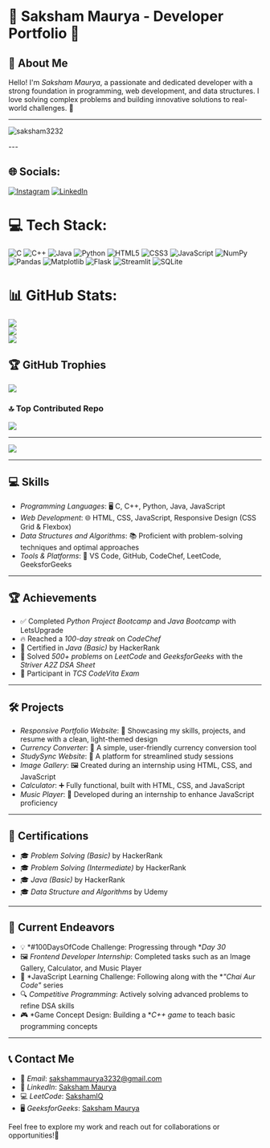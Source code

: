 # 🌟 Saksham Maurya - Developer Portfolio 🌟

## 👋 About Me  
Hello! I'm *Saksham Maurya*, a passionate and dedicated developer with a strong foundation in programming, web development, and data structures. I love solving complex problems and building innovative solutions to real-world challenges. 🚀

---
<p align="left"> <img src="https://komarev.com/ghpvc/?username=saksham3232&label=Profile%20views&color=0e75b6&style=flat" alt="saksham3232" /> </p>
---

## 🌐 Socials:
[![Instagram](https://img.shields.io/badge/Instagram-%23E4405F.svg?logo=Instagram&logoColor=white)](https://instagram.com/maisakshamhoo) [![LinkedIn](https://img.shields.io/badge/LinkedIn-%230077B5.svg?logo=linkedin&logoColor=white)](https://linkedin.com/in/saksham-maurya-3feb) 

# 💻 Tech Stack:
![C](https://img.shields.io/badge/c-%2300599C.svg?style=for-the-badge&logo=c&logoColor=white) ![C++](https://img.shields.io/badge/c++-%2300599C.svg?style=for-the-badge&logo=c%2B%2B&logoColor=white) ![Java](https://img.shields.io/badge/java-%23ED8B00.svg?style=for-the-badge&logo=openjdk&logoColor=white) ![Python](https://img.shields.io/badge/python-3670A0?style=for-the-badge&logo=python&logoColor=ffdd54) ![HTML5](https://img.shields.io/badge/html5-%23E34F26.svg?style=for-the-badge&logo=html5&logoColor=white) ![CSS3](https://img.shields.io/badge/css3-%231572B6.svg?style=for-the-badge&logo=css3&logoColor=white) ![JavaScript](https://img.shields.io/badge/javascript-%23323330.svg?style=for-the-badge&logo=javascript&logoColor=%23F7DF1E) ![NumPy](https://img.shields.io/badge/numpy-%23013243.svg?style=for-the-badge&logo=numpy&logoColor=white) ![Pandas](https://img.shields.io/badge/pandas-%23150458.svg?style=for-the-badge&logo=pandas&logoColor=white) ![Matplotlib](https://img.shields.io/badge/Matplotlib-%23ffffff.svg?style=for-the-badge&logo=Matplotlib&logoColor=black) ![Flask](https://img.shields.io/badge/flask-%23000.svg?style=for-the-badge&logo=flask&logoColor=white) ![Streamlit](https://img.shields.io/badge/Streamlit-%23FE4B4B.svg?style=for-the-badge&logo=streamlit&logoColor=white) ![SQLite](https://img.shields.io/badge/sqlite-%2307405e.svg?style=for-the-badge&logo=sqlite&logoColor=white)

# 📊 GitHub Stats:
![](https://github-readme-stats.vercel.app/api?username=saksham3232&theme=dark&hide_border=false&include_all_commits=false&count_private=false)<br/>
![](https://github-readme-streak-stats.herokuapp.com/?user=saksham3232&theme=dark&hide_border=false)<br/>
![](https://github-readme-stats.vercel.app/api/top-langs/?username=saksham3232&theme=dark&hide_border=false&include_all_commits=false&count_private=false&layout=compact)

## 🏆 GitHub Trophies
![](https://github-profile-trophy.vercel.app/?username=saksham3232&theme=radical&no-frame=false&no-bg=true&margin-w=4)

### 🔝 Top Contributed Repo
![](https://github-contributor-stats.vercel.app/api?username=saksham3232&limit=5&theme=dark&combine_all_yearly_contributions=true)

---
[![](https://visitcount.itsvg.in/api?id=saksham3232&icon=0&color=0)](https://visitcount.itsvg.in)

---

## 💻 Skills  
- *Programming Languages*: 🖥 C, C++, Python, Java, JavaScript  
- *Web Development*: 🌐 HTML, CSS, JavaScript, Responsive Design (CSS Grid & Flexbox)  
- *Data Structures and Algorithms*: 📚 Proficient with problem-solving techniques and optimal approaches  
- *Tools & Platforms*: 🔧 VS Code, GitHub, CodeChef, LeetCode, GeeksforGeeks  

---

## 🏆 Achievements  
- ✅ Completed *Python Project Bootcamp* and *Java Bootcamp* with LetsUpgrade  
- 🔥 Reached a *100-day streak* on *CodeChef*  
- 📜 Certified in *Java (Basic)* by HackerRank  
- 🧩 Solved *500+ problems* on *LeetCode* and *GeeksforGeeks* with the *Striver A2Z DSA Sheet*  
- 🎯 Participant in *TCS CodeVita Exam*  

---

## 🛠 Projects  
- *Responsive Portfolio Website*: 🌟 Showcasing my skills, projects, and resume with a clean, light-themed design  
- *Currency Converter*: 💱 A simple, user-friendly currency conversion tool  
- *StudySync Website*: 📖 A platform for streamlined study sessions  
- *Image Gallery*: 🖼 Created during an internship using HTML, CSS, and JavaScript  
- *Calculator*: ➕ Fully functional, built with HTML, CSS, and JavaScript  
- *Music Player*: 🎵 Developed during an internship to enhance JavaScript proficiency  

---

## 🏅 Certifications  
- 🎓 *Problem Solving (Basic)* by HackerRank
- 🎓 *Problem Solving (Intermediate)* by HackerRank
- 🎓 *Java (Basic)* by HackerRank
- 🎓 *Data Structure and Algorithms* by Udemy

---

## 🚀 Current Endeavors  
- 💡 *#100DaysOfCode Challenge: Progressing through **Day 30*  
- 🖼 *Frontend Developer Internship*: Completed tasks such as an Image Gallery, Calculator, and Music Player  
- 📘 *JavaScript Learning Challenge: Following along with the **"Chai Aur Code"* series  
- 🔍 *Competitive Programming*: Actively solving advanced problems to refine DSA skills  
- 🎮 *Game Concept Design: Building a **C++ game* to teach basic programming concepts  

---

## 📞 Contact Me  
- 📧 *Email*: sakshammaurya3232@gmail.com  
- 🔗 *LinkedIn*: [Saksham Maurya](https://www.linkedin.com/in/saksham-maurya-3feb?utm_source=share&utm_campaign=share_via&utm_content=profile&utm_medium=android_app)  
- 💻 *LeetCode*: [SakshamIQ](https://leetcode.com/u/sakshamIQ/)  
- 🖥 *GeeksforGeeks*: [Saksham Maurya](https://www.geeksforgeeks.org/user/sakshammacdz4/)  

Feel free to explore my work and reach out for collaborations or opportunities!🤝
